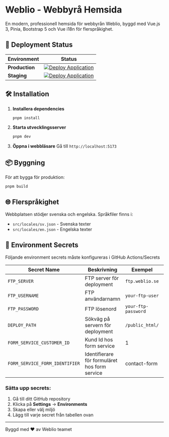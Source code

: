 # Weblio - Webbyrå Hemsida

En modern, professionell hemsida för webbyrån Weblio, byggd med Vue.js 3, Pinia, Bootstrap 5 och Vue i18n för flerspråkighet.

## 🚀 Deployment Status

| Environment | Status |
|-------------|--------|
| **Production** | [![Deploy Application](https://github.com/WebbEnkelt/website/actions/workflows/deploy.yml/badge.svg?branch=master)](https://github.com/WebbEnkelt/website/actions/workflows/deploy.yml) |
| **Staging** | [![Deploy Application](https://github.com/WebbEnkelt/website/actions/workflows/deploy.yml/badge.svg?branch=development)](https://github.com/WebbEnkelt/website/actions/workflows/deploy.yml) |

## 🛠️ Installation

1. **Installera dependencies**
   ```bash
   pnpm install
   ```

2. **Starta utvecklingsserver**
   ```bash
   pnpm dev
   ```

3. **Öppna i webbläsare**
   Gå till `http://localhost:5173`

## 📦 Byggning

För att bygga för produktion:
```bash
pnpm build
```

## 🌐 Flerspråkighet

Webbplatsen stödjer svenska och engelska. Språkfiler finns i:
- `src/locales/sv.json` - Svenska texter
- `src/locales/en.json` - Engelska texter

## 🔐 Environment Secrets

Följande environment secrets måste konfigureras i GitHub Actions/Secrets

| Secret Name | Beskrivning | Exempel | Obligatorisk |
|-------------|-------------|---------|--------------|
| `FTP_SERVER` | FTP server för deployment | `ftp.weblio.se` | ✅ |
| `FTP_USERNAME` | FTP användarnamn | `your-ftp-user` | ✅ |
| `FTP_PASSWORD` | FTP lösenord | `your-ftp-password` | ✅ |
| `DEPLOY_PATH` | Sökväg på servern för deployment | `/public_html/` | ✅ |
| `FORM_SERVICE_CUSTOMER_ID` | Kund Id hos form service | 1 | ✅ |
| `FORM_SERVICE_FORM_IDENTIFIER` | Identifierare för formuläret hos form service | contact-form | ✅ |

### Sätta upp secrets:
1. Gå till ditt GitHub repository
2. Klicka på **Settings** → **Environments**
3. Skapa eller välj miljö
4. Lägg till varje secret från tabellen ovan

---

Byggd med ❤️ av Weblio teamet

